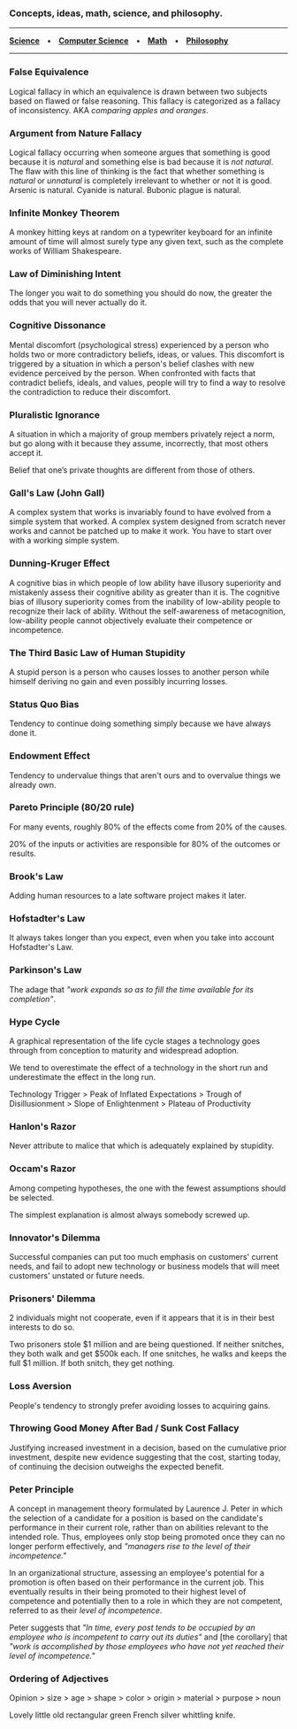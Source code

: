 ### Concepts, ideas, math, science, and philosophy.

*****
**[Science](/science.md) • [Computer Science](/cs.md) • [Math](/math.md) • [Philosophy](/philosophy.md)**

*****

### False Equivalence
Logical fallacy in which an equivalence is drawn between two subjects based on flawed or false reasoning. This fallacy is categorized as a fallacy of inconsistency. AKA *comparing apples and oranges*.


### Argument from Nature Fallacy  
Logical fallacy occurring when someone argues that something is good because it is *natural* and something else is bad because it is *not natural*. The flaw with this line of thinking is the fact that whether something is *natural* or *unnatural* is completely irrelevant to whether or not it is good. Arsenic is natural. Cyanide is natural. Bubonic plague is natural.


### Infinite Monkey Theorem  
A monkey hitting keys at random on a typewriter keyboard for an infinite amount of time will almost surely type any given text, such as the complete works of William Shakespeare.


### Law of Diminishing Intent  
The longer you wait to do something you should do now, the greater the odds that you will never actually do it.


### Cognitive Dissonance  
Mental discomfort (psychological stress) experienced by a person who holds two or more contradictory beliefs, ideas, or values. This discomfort is triggered by a situation in which a person's belief clashes with new evidence perceived by the person. When confronted with facts that contradict beliefs, ideals, and values, people will try to find a way to resolve the contradiction to reduce their discomfort.


### Pluralistic Ignorance  
A situation in which a majority of group members privately reject a norm, but go along with it because they assume, incorrectly, that most others accept it.

Belief that one’s private thoughts are different from those of others.


### Gall's Law (John Gall)  
A complex system that works is invariably found to have evolved from a simple system that worked. A complex system designed from scratch never works and cannot be patched up to make it work. You have to start over with a working simple system.


### Dunning-Kruger Effect  
A cognitive bias in which people of low ability have illusory superiority and mistakenly assess their cognitive ability as greater than it is. The cognitive bias of illusory superiority comes from the inability of low-ability people to recognize their lack of ability. Without the self-awareness of metacognition, low-ability people cannot objectively evaluate their competence or incompetence.


### The Third Basic Law of Human Stupidity  
A stupid person is a person who causes losses to another person while himself deriving no gain and even possibly incurring losses.


### Status Quo Bias  
Tendency to continue doing something simply because we have always done it.


### Endowment Effect  
Tendency to undervalue things that aren't ours and to overvalue things we already own.


### Pareto Principle (80/20 rule)  
For many events, roughly 80% of the effects come from 20% of the causes.

20% of the inputs or activities are responsible for 80% of the outcomes or results.


### Brook's Law  
Adding human resources to a late software project makes it later.


### Hofstadter's Law  
It always takes longer than you expect, even when you take into account Hofstadter's Law.


### Parkinson's Law  
The adage that *"work expands so as to fill the time available for its completion"*.


### Hype Cycle  
A graphical representation of the life cycle stages a technology goes through from conception to maturity and widespread adoption.  

We tend to overestimate the effect of a technology in the short run and underestimate the effect in the long run.  

Technology Trigger > Peak of Inflated Expectations > Trough of Disillusionment > Slope of Enlightenment > Plateau of Productivity


### Hanlon's Razor  
Never attribute to malice that which is adequately explained by stupidity.


### Occam's Razor  
Among competing hypotheses, the one with the fewest assumptions should be selected.  

The simplest explanation is almost always somebody screwed up.


### Innovator's Dilemma  
Successful companies can put too much emphasis on customers' current needs, and fail to adopt new technology or business models that will meet customers' unstated or future needs.


### Prisoners' Dilemma  
2 individuals might not cooperate, even if it appears that it is in their best interests to do so.  

Two prisoners stole $1 million and are being questioned. If neither snitches, they both walk and get $500k each. If one snitches, he walks and keeps the full $1 million. If both snitch, they get nothing.


### Loss Aversion  
People's tendency to strongly prefer avoiding losses to acquiring gains.


### Throwing Good Money After Bad / Sunk Cost Fallacy  
Justifying increased investment in a decision, based on the cumulative prior investment, despite new evidence suggesting that the cost, starting today, of continuing the decision outweighs the expected benefit.


### Peter Principle  
A concept in management theory formulated by Laurence J. Peter in which the selection of a candidate for a position is based on the candidate's performance in their current role, rather than on abilities relevant to the intended role. Thus, employees only stop being promoted once they can no longer perform effectively, and *"managers rise to the level of their incompetence."*  

In an organizational structure, assessing an employee's potential for a promotion is often based on their performance in the current job. This eventually results in their being promoted to their highest level of competence and potentially then to a role in which they are not competent, referred to as their *level of incompetence*.  

Peter suggests that *"In time, every post tends to be occupied by an employee who is incompetent to carry out its duties"* and [the corollary] that *"work is accomplished by those employees who have not yet reached their level of incompetence."*


### Ordering of Adjectives  
Opinion > size > age > shape > color > origin > material > purpose > noun

Lovely little old rectangular green French silver whittling knife.
